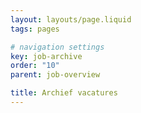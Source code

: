 ```yaml
---
layout: layouts/page.liquid
tags: pages

# navigation settings
key: job-archive
order: "10" 
parent: job-overview

title: Archief vacatures
---
```

